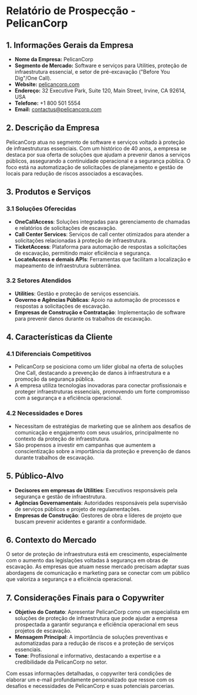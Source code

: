 # Relatório de Prospecção - PelicanCorp

## 1. Informações Gerais da Empresa
- **Nome da Empresa:** PelicanCorp
- **Segmento de Mercado:** Software e serviços para Utilities, proteção de infraestrutura essencial, e setor de pré-excavação ("Before You Dig"/One Call).
- **Website:** [pelicancorp.com](http://www.pelicancorp.com)
- **Endereço:** 32 Executive Park, Suite 120, Main Street, Irvine, CA 92614, USA
- **Telefone:** +1 800 501 5554
- **Email:** contactus@pelicancorp.com

## 2. Descrição da Empresa
PelicanCorp atua no segmento de software e serviços voltado à proteção de infraestruturas essenciais. Com um histórico de 40 anos, a empresa se destaca por sua oferta de soluções que ajudam a prevenir danos a serviços públicos, assegurando a continuidade operacional e a segurança pública. O foco está na automatização de solicitações de planejamento e gestão de locais para redução de riscos associados a escavações.

## 3. Produtos e Serviços
### 3.1 Soluções Oferecidas
- **OneCallAccess**: Soluções integradas para gerenciamento de chamadas e relatórios de solicitações de escavação.
- **Call Center Services**: Serviços de call center otimizados para atender a solicitações relacionadas à proteção de infraestrutura.
- **TicketAccess**: Plataforma para automação de respostas a solicitações de escavação, permitindo maior eficiência e segurança.
- **LocateAccess e demais APIs**: Ferramentas que facilitam a localização e mapeamento de infraestrutura subterrânea.

### 3.2 Setores Atendidos
- **Utilities**: Gestão e proteção de serviços essenciais.
- **Governo e Agências Públicas**: Apoio na automação de processos e respostas a solicitações de escavação.
- **Empresas de Construção e Contratação**: Implementação de software para prevenir danos durante os trabalhos de escavação.

## 4. Características da Cliente
### 4.1 Diferenciais Competitivos
- PelicanCorp se posiciona como um líder global na oferta de soluções One Call, destacando a prevenção de danos à infraestrutura e a promoção da segurança pública.
- A empresa utiliza tecnologias inovadoras para conectar profissionais e proteger infraestruturas essenciais, promovendo um forte compromisso com a segurança e a eficiência operacional.

### 4.2 Necessidades e Dores
- Necessitam de estratégias de marketing que se alinhem aos desafios de comunicação e engajamento com seus usuários, principalmente no contexto da proteção de infraestrutura.
- São propensos a investir em campanhas que aumentem a conscientização sobre a importância da proteção e prevenção de danos durante trabalhos de escavação.

## 5. Público-Alvo
- **Decisores em empresas de Utilities**: Executivos responsáveis pela segurança e gestão de infraestrutura.
- **Agências Governamentais**: Autoridades responsáveis pela supervisão de serviços públicos e projeto de regulamentações.
- **Empresas de Construção**: Gestores de obra e líderes de projeto que buscam prevenir acidentes e garantir a conformidade.

## 6. Contexto do Mercado
O setor de proteção de infraestrutura está em crescimento, especialmente com o aumento das legislações voltadas à segurança em obras de escavação. As empresas que atuam nesse mercado precisam adaptar suas abordagens de comunicação e marketing para se conectar com um público que valoriza a segurança e a eficiência operacional.

## 7. Considerações Finais para o Copywriter
- **Objetivo do Contato**: Apresentar PelicanCorp como um especialista em soluções de proteção de infraestrutura que pode ajudar a empresa prospectada a garantir segurança e eficiência operacional em seus projetos de escavação.
- **Mensagem Principal**: A importância de soluções preventivas e automatizadas para a redução de riscos e a proteção de serviços essenciais.
- **Tone**: Profissional e informativo, destacando a expertise e a credibilidade da PelicanCorp no setor.

Com essas informações detalhadas, o copywriter terá condições de elaborar um e-mail profundamente personalizado que ressoe com os desafios e necessidades de PelicanCorp e suas potenciais parcerias.